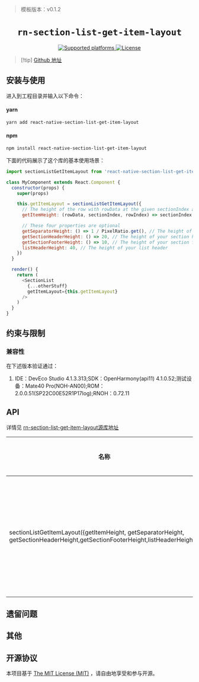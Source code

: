 > 模板版本：v0.1.2

<p align="center">
  <h1 align="center"> <code>rn-section-list-get-item-layout</code> </h1>
</p>
<p align="center">
    <a href="https://github.com/jsoendermann/rn-section-list-get-item-layout">
        <img src="https://img.shields.io/badge/platforms-ios%20|%20android%20|%20web%20|%20harmony%20-lightgrey.svg" alt="Supported platforms" />
    </a>
    <a href="https://github.com/jsoendermann/rn-section-list-get-item-layout/blob/master/README.md">
        <img src="https://img.shields.io/badge/license-MIT-green.svg" alt="License" />
    </a>
</p>

>[!tip] [Github 地址](https://github.com/jsoendermann/rn-section-list-get-item-layout)

## 安装与使用

进入到工程目录并输入以下命令：

<!-- tabs:start -->

#### **yarn**

```bash
yarn add react-native-section-list-get-item-layout
```
#### **npm**

```bash
npm install react-native-section-list-get-item-layout
```

<!-- tabs:end -->

下面的代码展示了这个库的基本使用场景：

```js
import sectionListGetItemLayout from 'react-native-section-list-get-item-layout'

class MyComponent extends React.Component {
  constructor(props) {
    super(props)

    this.getItemLayout = sectionListGetItemLayout({
      // The height of the row with rowData at the given sectionIndex and rowIndex
      getItemHeight: (rowData, sectionIndex, rowIndex) => sectionIndex === 0 ? 100 : 50,

      // These four properties are optional
      getSeparatorHeight: () => 1 / PixelRatio.get(), // The height of your separators
      getSectionHeaderHeight: () => 20, // The height of your section headers
      getSectionFooterHeight: () => 10, // The height of your section footers
      listHeaderHeight: 40, // The height of your list header
    })
  }

  render() {
    return (
      <SectionList
        {...otherStuff}
        getItemLayout={this.getItemLayout}
      />
    )
  }
}
```

## 约束与限制

### 兼容性

 在下述版本验证通过：

 1. IDE：DevEco Studio 4.1.3.313;SDK：OpenHarmony(api11) 4.1.0.52;测试设备：Mate40 Pro(NOH-AN00);ROM：2.0.0.51(SP22C00E52R1P17log);RNOH：0.72.11

## API

详情见 [rn-section-list-get-item-layout源库地址](https://github.com/jsoendermann/rn-section-list-get-item-layout)

| 名称 | 说明 | 类型 | 是否必填 | 原库平台 | 鸿蒙支持 |
| ---- | ---- | ---- | -------- | -------- | -------- |
| sectionListGetItemLayout({getItemHeight, getSeparatorHeight, getSectionHeaderHeight,getSectionFooterHeight,listHeaderHeight}) |This package provides a function that helps you construct the getItemLayout function for your SectionLists. For an explanation of why this exists, see this post. It's meant to be used like this | function | Yes | / | Yes |


## 遗留问题

## 其他

## 开源协议

本项目基于 [The MIT License (MIT)](https://github.com/jsoendermann/rn-section-list-get-item-layout/blob/master/LICENSE) ，请自由地享受和参与开源。
